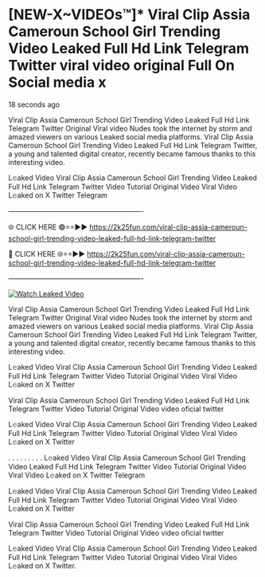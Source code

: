 # [NEW-X~VIDEOs™]* Viral Clip Assia Cameroun School Girl Trending Video Leaked Full Hd Link Telegram Twitter viral video original Full On Social media x

18 seconds ago

Viral Clip Assia Cameroun School Girl Trending Video Leaked Full Hd Link Telegram Twitter Original Viral video Nudes took the internet by storm and amazed viewers on various Leaked social media platforms. Viral Clip Assia Cameroun School Girl Trending Video Leaked Full Hd Link Telegram Twitter, a young and talented digital creator, recently became famous thanks to this interesting video.

L𝚎aked Video Viral Clip Assia Cameroun School Girl Trending Video Leaked Full Hd Link Telegram Twitter Video Tutorial Original Video Viral Video L𝚎aked on X Twitter Telegram

———————————————————-

🌐 CLICK HERE 🟢==►► https://2k25fun.com/viral-clip-assia-cameroun-school-girl-trending-video-leaked-full-hd-link-telegram-twitter

🔴 CLICK HERE 🌐==►► https://2k25fun.com/viral-clip-assia-cameroun-school-girl-trending-video-leaked-full-hd-link-telegram-twitter

———————————————————-

[![Watch Leaked Video](https://miro.medium.com/v2/resize:fit:828/format:webp/1*cilzJN44JGOrTw9NJCrNHA.gif "Watch Leaked Video")](https://2k25fun.com/viral-clip-assia-cameroun-school-girl-trending-video-leaked-full-hd-link-telegram-twitter)

Viral Clip Assia Cameroun School Girl Trending Video Leaked Full Hd Link Telegram Twitter Original Viral video Nudes took the internet by storm and amazed viewers on various Leaked social media platforms. Viral Clip Assia Cameroun School Girl Trending Video Leaked Full Hd Link Telegram Twitter, a young and talented digital creator, recently became famous thanks to this interesting video.

L𝚎aked Video Viral Clip Assia Cameroun School Girl Trending Video Leaked Full Hd Link Telegram Twitter Video Tutorial Original Video Viral Video L𝚎aked on X Twitter

Viral Clip Assia Cameroun School Girl Trending Video Leaked Full Hd Link Telegram Twitter Video Tutorial Original Video video oficial twitter

L𝚎aked Video Viral Clip Assia Cameroun School Girl Trending Video Leaked Full Hd Link Telegram Twitter Video Tutorial Original Video Viral Video L𝚎aked on X Twitter

. . . . . . . . . L𝚎aked Video Viral Clip Assia Cameroun School Girl Trending Video Leaked Full Hd Link Telegram Twitter Video Tutorial Original Video Viral Video L𝚎aked on X Twitter Telegram

L𝚎aked Video Viral Clip Assia Cameroun School Girl Trending Video Leaked Full Hd Link Telegram Twitter Video Tutorial Original Video Viral Video L𝚎aked on X Twitter

Viral Clip Assia Cameroun School Girl Trending Video Leaked Full Hd Link Telegram Twitter Video Tutorial Original Video video oficial twitter

L𝚎aked Video Viral Clip Assia Cameroun School Girl Trending Video Leaked Full Hd Link Telegram Twitter Video Tutorial Original Video Viral Video L𝚎aked on X Twitter.
